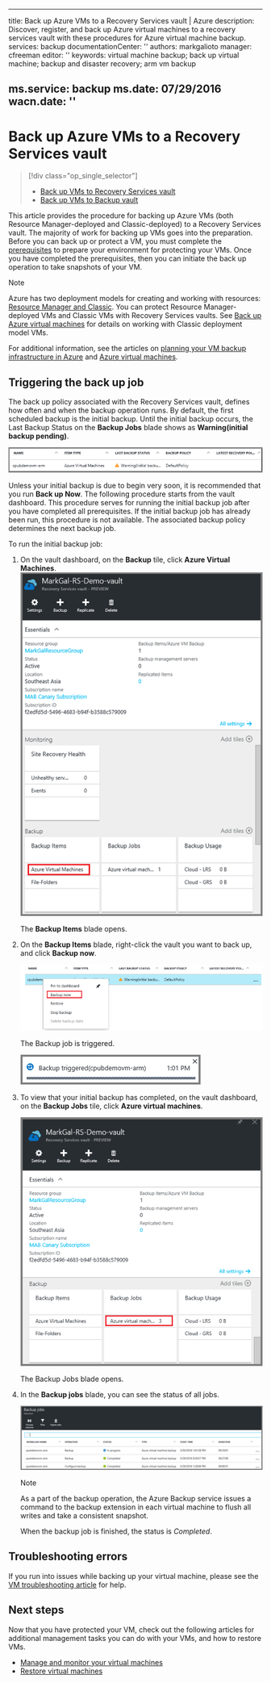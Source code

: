 <!-- not suitable for Mooncake -->

---
title: Back up Azure VMs to a Recovery Services vault | Azure
description: Discover, register, and back up Azure virtual machines to a recovery services vault with these procedures for Azure virtual machine backup.
services: backup
documentationCenter: ''
authors: markgalioto
manager: cfreeman
editor: ''
keywords: virtual machine backup; back up virtual machine; backup and disaster recovery; arm vm backup

ms.service: backup
ms.date: 07/29/2016
wacn.date: ''
---

# Back up Azure VMs to a Recovery Services vault

> [!div class="op_single_selector"]
>- [Back up VMs to Recovery Services vault](./backup-azure-arm-vms.md)
>- [Back up VMs to Backup vault](./backup-azure-vms.md)

This article provides the procedure for backing up Azure VMs (both Resource Manager-deployed and Classic-deployed) to a Recovery Services vault. The majority of work for backing up VMs goes into the preparation. Before you can back up or protect a VM, you must complete the [prerequisites](./backup-azure-arm-vms-prepare.md) to prepare your environment for protecting your VMs. Once you have completed the prerequisites, then you can initiate the back up operation to take snapshots of your VM.

>[!NOTE]
> Azure has two deployment models for creating and working with resources: [Resource Manager and Classic](../azure-resource-manager/resource-manager-deployment-model.md). You can protect Resource Manager-deployed VMs and Classic VMs with Recovery Services vaults. See [Back up Azure virtual machines](./backup-azure-vms.md) for details on working with Classic deployment model VMs.

For additional information, see the articles on [planning your VM backup infrastructure in Azure](./backup-azure-vms-introduction.md) and [Azure virtual machines](../virtual-machines/index.md).

## Triggering the back up job

The back up policy associated with the Recovery Services vault, defines how often and when the backup operation runs. By default, the first scheduled backup is the initial backup. Until the initial backup occurs, the Last Backup Status on the **Backup Jobs** blade shows as **Warning(initial backup pending)**.

![Backup pending](./media/backup-azure-vms-first-look-arm/initial-backup-not-run.png)

Unless your initial backup is due to begin very soon, it is recommended that you run **Back up Now**. The following procedure starts from the vault dashboard. This procedure serves for running the initial backup job after you have completed all prerequisites. If the initial backup job has already been run, this procedure is not available. The associated backup policy determines the next backup job.  

To run the initial backup job:

1. On the vault dashboard, on the **Backup** tile, click **Azure Virtual Machines**. <br/>
    ![Settings icon](./media/backup-azure-vms-first-look-arm/rs-vault-in-dashboard-backup-vms.png)

    The **Backup Items** blade opens.

2. On the **Backup Items** blade, right-click the vault you want to back up, and click **Backup now**.

    ![Settings icon](./media/backup-azure-vms-first-look-arm/back-up-now.png)

    The Backup job is triggered. <br/>

    ![Backup job triggered](./media/backup-azure-vms-first-look-arm/backup-triggered.png)

3. To view that your initial backup has completed, on the vault dashboard, on the **Backup Jobs** tile, click **Azure virtual machines**.

    ![Backup Jobs tile](./media/backup-azure-vms-first-look-arm/open-backup-jobs.png)

    The Backup Jobs blade opens.

4. In the **Backup jobs** blade, you can see the status of all jobs.

    ![Backup Jobs tile](./media/backup-azure-vms-first-look-arm/backup-jobs-in-jobs-view.png)

    >[!NOTE]
    > As a part of the backup operation, the Azure Backup service issues a command to the backup extension in each virtual machine to flush all writes and take a consistent snapshot.

    When the backup job is finished, the status is *Completed*.

## Troubleshooting errors
If you run into issues while backing up your virtual machine, please see the [VM troubleshooting article](./backup-azure-vms-troubleshoot.md) for help.

## Next steps

Now that you have protected your VM, check out the following articles for additional management tasks  you can do with your VMs, and how to restore VMs.

- [Manage and monitor your virtual machines](./backup-azure-manage-vms.md)
- [Restore virtual machines](./backup-azure-arm-restore-vms.md)